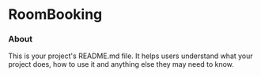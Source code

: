 RoomBooking
===========

### About

This is your project's README.md file. It helps users understand what your
project does, how to use it and anything else they may need to know.
